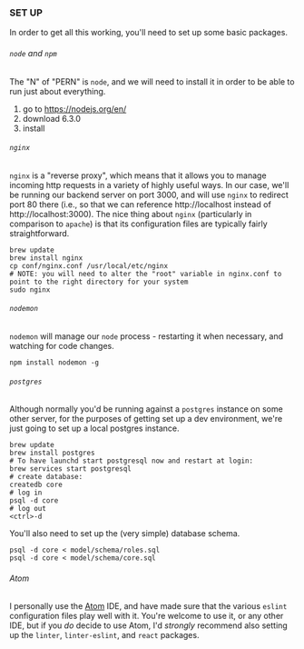 ### SET UP

In order to get all this working, you'll need to set up some basic packages.

###### `node` and `npm`

The "N" of "PERN" is `node`, and we will need to install it in order to be able to run just about everything.

1. go to https://nodejs.org/en/
1. download 6.3.0
1. install

###### `nginx`

`nginx` is a "reverse proxy", which means that it allows you to manage incoming http requests in a variety of highly useful ways. In our case, we'll be running our backend server on port 3000, and will use `nginx` to redirect port 80 there (i.e., so that we can reference http://localhost instead of http://localhost:3000). The nice thing about `nginx` (particularly in comparison to `apache`) is that its configuration files are typically fairly straightforward.

```
brew update
brew install nginx
cp conf/nginx.conf /usr/local/etc/nginx
# NOTE: you will need to alter the "root" variable in nginx.conf to point to the right directory for your system
sudo nginx
```

###### `nodemon`

`nodemon` will manage our `node` process - restarting it when necessary, and watching for code changes.

```
npm install nodemon -g
```

###### `postgres`

Although normally you'd be running against a `postgres` instance on some other server, for the purposes of getting set up a dev environment, we're just going to set up a local postgres instance.

```
brew update
brew install postgres
# To have launchd start postgresql now and restart at login:
brew services start postgresql
# create database:
createdb core
# log in
psql -d core
# log out
<ctrl>-d
```

You'll also need to set up the (very simple) database schema.

```
psql -d core < model/schema/roles.sql
psql -d core < model/schema/core.sql
```

###### Atom

I personally use the [Atom](https://atom.io/) IDE, and have made sure that the various `eslint` configuration files play well with it. You're welcome to use it, or any other IDE, but if you *do* decide to use Atom, I'd *strongly* recommend also setting up the `linter`, `linter-eslint`, and `react` packages.
